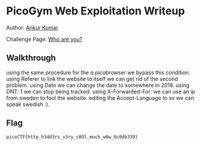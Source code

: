 # PicoGym Web Exploitation Writeup


Author: [Ankur Kumar](https://github.com/awsoankur) 

Challenge Page: [Who are you?](http://mercury.picoctf.net:52362/)

## Walkthrough
using the same procedure for the q picobrowser we bypass this condition.
using Referer to link the website to itself we can get rid of the second problem.
using Date we can change the date to somewhere in 2018.
using DNT: 1 we can stop being tracked.
using X-Forwarded-For: we can use an ip from sweden to fool the website.
editing the Accept-Language to sv we can speak swedish :).




## Flag
`picoCTF{http_h34d3rs_v3ry_c0Ol_much_w0w_0c0db339}`
